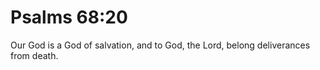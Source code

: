 # Psalms 68:20

Our God is a God of salvation, and to God, the Lord, belong deliverances from death.
